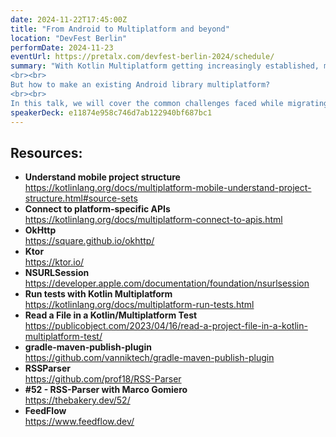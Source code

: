 ```yaml
---
date: 2024-11-22T17:45:00Z
title: "From Android to Multiplatform and beyond"
location: "DevFest Berlin"
performDate: 2024-11-23
eventUrl: https://pretalx.com/devfest-berlin-2024/schedule/
summary: "With Kotlin Multiplatform getting increasingly established, many Android libraries became multiplatform.
<br><br>
But how to make an existing Android library multiplatform?
<br><br>
In this talk, we will cover the common challenges faced while migrating Android libraries to Kotlin Multiplatform, like handling platform-specific dependencies, re-organizing the project structure without losing the contributor's history, testing on multiple platforms, and publishing the library. "
speakerDeck: e11874e958c746d7ab122940bf687bc1
---
```


## Resources:

- **Understand mobile project structure**\
    https://kotlinlang.org/docs/multiplatform-mobile-understand-project-structure.html#source-sets
- **Connect to platform-specific APIs**\
    https://kotlinlang.org/docs/multiplatform-connect-to-apis.html
- **OkHttp**\
    https://square.github.io/okhttp/
- **Ktor**\
    https://ktor.io/    
- **NSURLSession**\
    https://developer.apple.com/documentation/foundation/nsurlsession      
- **Run tests with Kotlin Multiplatform**\
    https://kotlinlang.org/docs/multiplatform-run-tests.html
- **Read a File in a Kotlin/Multiplatform Test**\
    https://publicobject.com/2023/04/16/read-a-project-file-in-a-kotlin-multiplatform-test/
- **gradle-maven-publish-plugin**\
    https://github.com/vanniktech/gradle-maven-publish-plugin
- **RSSParser**\
    https://github.com/prof18/RSS-Parser
- **#52 - RSS-Parser with Marco Gomiero**\
    https://thebakery.dev/52/
- **FeedFlow**\
    https://www.feedflow.dev/    
